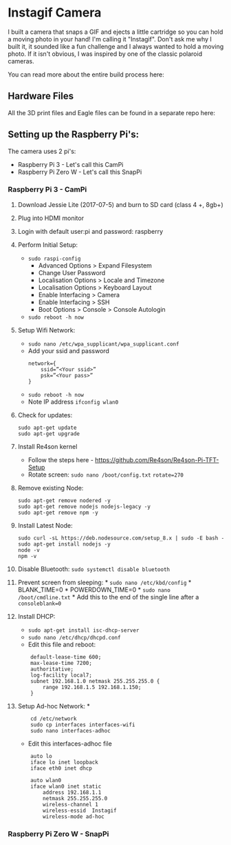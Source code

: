# Instagif Camera

I built a camera that snaps a GIF and ejects a little cartridge so you can hold a moving photo in your hand! I'm calling it "Instagif". Don't ask me why I built it, it sounded like a fun challenge and I always wanted to hold a moving photo. If it isn't obvious, I was inspired by one of the classic polaroid cameras.

You can read more about the entire build process here:

## Hardware Files

All the 3D print files and Eagle files can be found in a separate repo here:

## Setting up the Raspberry Pi's:

The camera uses 2 pi's:

* Raspberry Pi 3 - Let's call this CamPi
* Raspberry Pi Zero W - Let's call this SnapPi

### Raspberry Pi 3 - CamPi

1. Download Jessie Lite (2017-07-5) and burn to SD card (class 4 +, 8gb+)
2. Plug into HDMI monitor
3. Login with default user:pi and password: raspberry
4. Perform Initial Setup:
	* ```sudo raspi-config```
		* Advanced Options > Expand Filesystem
		* Change User Password
		* Localisation Options > Locale and Timezone
		* Localisation Options > Keyboard Layout
		* Enable Interfacing > Camera
		* Enable Interfacing > SSH
		* Boot Options > Console > Console Autologin
 	* ```sudo reboot -h now```
5. Setup Wifi Network:
	* ```sudo nano /etc/wpa_supplicant/wpa_supplicant.conf```
	* Add your ssid and password
		```
		network={
			ssid=”<Your ssid>”
			psk=”<Your pass>”
		}
		```
	* ```sudo reboot -h now```
	* Note IP address
		```ifconfig wlan0```
6. Check for updates:
	```
	sudo apt-get update
   	sudo apt-get upgrade
	```
7. Install Re4son kernel
	* Follow the steps here - https://github.com/Re4son/Re4son-Pi-TFT-Setup
	* Rotate screen:
		```sudo nano /boot/config.txt```
		```rotate=270```
8. Remove existing Node:
	```
    sudo apt-get remove nodered -y
    sudo apt-get remove nodejs nodejs-legacy -y
    sudo apt-get remove npm -y
	```
9. Install Latest Node:
	```
	sudo curl -sL https://deb.nodesource.com/setup_8.x | sudo -E bash -
	sudo apt-get install nodejs -y
	node -v
	npm -v
	```
10. Disable Bluetooth:
	```sudo systemctl disable bluetooth```
11. Prevent screen from sleeping:
	*
		```sudo nano /etc/kbd/config```
		* BLANK_TIME=0
		* POWERDOWN_TIME=0
	*
		```sudo nano /boot/cmdline.txt```
		* Add this to the end of the single line after a <space>
		```consoleblank=0```
12. Install DHCP:
	* ```sudo apt-get install isc-dhcp-server```
	* ```sudo nano /etc/dhcp/dhcpd.conf```
	* Edit this file and reboot:
	```	ddns-update-style interim;
		default-lease-time 600;
		max-lease-time 7200;
		authoritative;
		log-facility local7;
		subnet 192.168.1.0 netmask 255.255.255.0 {
			range 192.168.1.5 192.168.1.150;
		}

	```
13. Setup Ad-hoc Network:
	* 
	```
		cd /etc/network
		sudo cp interfaces interfaces-wifi
		sudo nano interfaces-adhoc
	```
	* Edit this interfaces-adhoc file

	```	
		auto lo
		iface lo inet loopback
		iface eth0 inet dhcp

		auto wlan0
		iface wlan0 inet static
			address 192.168.1.1
			netmask 255.255.255.0
			wireless-channel 1
			wireless-essid  Instagif
			wireless-mode ad-hoc

	```

### Raspberry Pi Zero W - SnapPi
